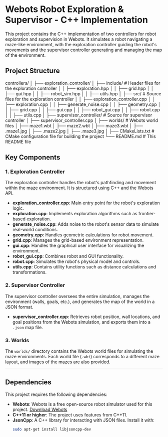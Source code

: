 # Webots Robot Exploration & Supervisor - C++ Implementation

This project contains the C++ implementation of two controllers for robot exploration and supervision in Webots. It simulates a robot navigating a maze-like environment, with the exploration controller guiding the robot's movements and the supervisor controller generating and managing the map of the environment.

## Project Structure

controllers/
│
├── exploration_controller/
│   ├── include/                   # Header files for the exploration controller
│   │   ├── exploration.hpp
│   │   ├── grid.hpp
│   │   ├── gui.hpp
│   │   ├── robot_sim.hpp
│   │   ├── utils.hpp
│   ├── src/                       # Source files for the exploration controller
│   │   ├── exploration_controller.cpp
│   │   ├── exploration.cpp
│   │   ├── generate_noise.cpp
│   │   ├── geometry.cpp
│   │   ├── grid.cpp
│   │   ├── gui.cpp
│   │   ├── robot_gui.cpp
│   │   ├── robot.cpp
│   │   ├── utils.cpp
│
├── supervisor_controller/         # Source for supervisor controller
│   ├── supervisor_controller.cpp
│
├── worlds/                        # Webots world files
│   ├── maze1.wbt
│   ├── maze2.wbt
│   ├── maze3.wbt
│   ├── .maze1.jpg
│   ├── .maze2.jpg
│   ├── .maze3.jpg
│
├── CMakeLists.txt                 # CMake configuration file for building the project
└── README.md                      # This README file

## Key Components

### 1. **Exploration Controller**
The exploration controller handles the robot's pathfinding and movement within the maze environment. It is structured using C++ and the Webots API.

- **exploration_controller.cpp**: Main entry point for the robot's exploration logic.
- **exploration.cpp**: Implements exploration algorithms such as frontier-based exploration.
- **generate_noise.cpp**: Adds noise to the robot's sensor data to simulate real-world conditions.
- **geometry.cpp**: Handles geometric calculations for robot movement.
- **grid.cpp**: Manages the grid-based environment representation.
- **gui.cpp**: Handles the graphical user interface for visualizing the environment.
- **robot_gui.cpp**: Combines robot and GUI functionality.
- **robot.cpp**: Simulates the robot's physical model and controls.
- **utils.cpp**: Contains utility functions such as distance calculations and transformations.

### 2. **Supervisor Controller**
The supervisor controller oversees the entire simulation, manages the environment (walls, goals, etc.), and generates the map of the world in a JSON format.

- **supervisor_controller.cpp**: Retrieves robot position, wall locations, and goal positions from the Webots simulation, and exports them into a `.json` map file.

### 3. **Worlds**
The `worlds/` directory contains the Webots world files for simulating the maze environments. Each world file (`.wbt`) corresponds to a different maze layout, and images of the mazes are also provided.

---

## Dependencies

This project requires the following dependencies:

- **Webots**: Webots is a free open-source robot simulator used for this project. [Download Webots](https://cyberbotics.com/)
- **C++11 or higher**: The project uses features from C++11.
- **JsonCpp**: A C++ library for interacting with JSON files. Install it with:
  ```bash
  sudo apt-get install libjsoncpp-dev

